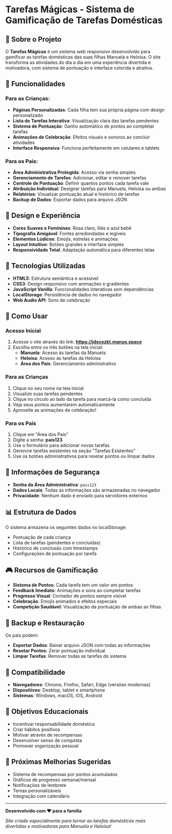 # Tarefas Mágicas - Sistema de Gamificação de Tarefas Domésticas

## 🌟 Sobre o Projeto

O **Tarefas Mágicas** é um sistema web responsivo desenvolvido para gamificar as tarefas domésticas das suas filhas Manuela e Heloisa. O site transforma as atividades do dia a dia em uma experiência divertida e motivadora, com sistema de pontuação e interface colorida e atrativa.

## 🎯 Funcionalidades

### Para as Crianças:
- **Páginas Personalizadas**: Cada filha tem sua própria página com design personalizado
- **Lista de Tarefas Interativa**: Visualização clara das tarefas pendentes
- **Sistema de Pontuação**: Ganho automático de pontos ao completar tarefas
- **Animações de Celebração**: Efeitos visuais e sonoros ao concluir atividades
- **Interface Responsiva**: Funciona perfeitamente em celulares e tablets

### Para os Pais:
- **Área Administrativa Protegida**: Acesso via senha simples
- **Gerenciamento de Tarefas**: Adicionar, editar e remover tarefas
- **Controle de Pontuação**: Definir quantos pontos cada tarefa vale
- **Atribuição Individual**: Designar tarefas para Manuela, Heloisa ou ambas
- **Relatórios**: Visualizar pontuação atual e histórico de tarefas
- **Backup de Dados**: Exportar dados para arquivo JSON

## 🎨 Design e Experiência

- **Cores Suaves e Femininas**: Rosa claro, lilás e azul bebê
- **Tipografia Amigável**: Fontes arredondadas e legíveis
- **Elementos Lúdicos**: Emojis, estrelas e animações
- **Layout Intuitivo**: Botões grandes e interface simples
- **Responsividade Total**: Adaptação automática para diferentes telas

## 🔧 Tecnologias Utilizadas

- **HTML5**: Estrutura semântica e acessível
- **CSS3**: Design responsivo com animações e gradientes
- **JavaScript Vanilla**: Funcionalidades interativas sem dependências
- **LocalStorage**: Persistência de dados no navegador
- **Web Audio API**: Sons de celebração

## 📱 Como Usar

### Acesso Inicial
1. Acesse o site através do link: **https://jdscezkt.manus.space**
2. Escolha entre os três botões na tela inicial:
   - **Manuela**: Acesso às tarefas da Manuela
   - **Heloisa**: Acesso às tarefas da Heloisa
   - **Área dos Pais**: Gerenciamento administrativo

### Para as Crianças
1. Clique no seu nome na tela inicial
2. Visualize suas tarefas pendentes
3. Clique no círculo ao lado da tarefa para marcá-la como concluída
4. Veja seus pontos aumentarem automaticamente
5. Aproveite as animações de celebração!

### Para os Pais
1. Clique em "Área dos Pais"
2. Digite a senha: **pais123**
3. Use o formulário para adicionar novas tarefas
4. Gerencie tarefas existentes na seção "Tarefas Existentes"
5. Use os botões administrativos para resetar pontos ou limpar dados

## 🔐 Informações de Segurança

- **Senha da Área Administrativa**: `pais123`
- **Dados Locais**: Todas as informações são armazenadas no navegador
- **Privacidade**: Nenhum dado é enviado para servidores externos

## 📊 Estrutura de Dados

O sistema armazena os seguintes dados no localStorage:
- Pontuação de cada criança
- Lista de tarefas (pendentes e concluídas)
- Histórico de conclusão com timestamps
- Configurações de pontuação por tarefa

## 🎮 Recursos de Gamificação

- **Sistema de Pontos**: Cada tarefa tem um valor em pontos
- **Feedback Imediato**: Animações e sons ao completar tarefas
- **Progresso Visual**: Contador de pontos sempre visível
- **Celebração**: Emojis animados e efeitos especiais
- **Competição Saudável**: Visualização da pontuação de ambas as filhas

## 🔄 Backup e Restauração

Os pais podem:
- **Exportar Dados**: Baixar arquivo JSON com todas as informações
- **Resetar Pontos**: Zerar pontuação individual
- **Limpar Tarefas**: Remover todas as tarefas do sistema

## 📱 Compatibilidade

- **Navegadores**: Chrome, Firefox, Safari, Edge (versões modernas)
- **Dispositivos**: Desktop, tablet e smartphone
- **Sistemas**: Windows, macOS, iOS, Android

## 🎯 Objetivos Educacionais

- Incentivar responsabilidade doméstica
- Criar hábitos positivos
- Motivar através de recompensas
- Desenvolver senso de conquista
- Promover organização pessoal

## 🚀 Próximas Melhorias Sugeridas

- Sistema de recompensas por pontos acumulados
- Gráficos de progresso semanal/mensal
- Notificações de lembrete
- Temas personalizáveis
- Integração com calendário

---

**Desenvolvido com ❤️ para a família**

*Site criado especialmente para tornar as tarefas domésticas mais divertidas e motivadoras para Manuela e Heloisa!*

